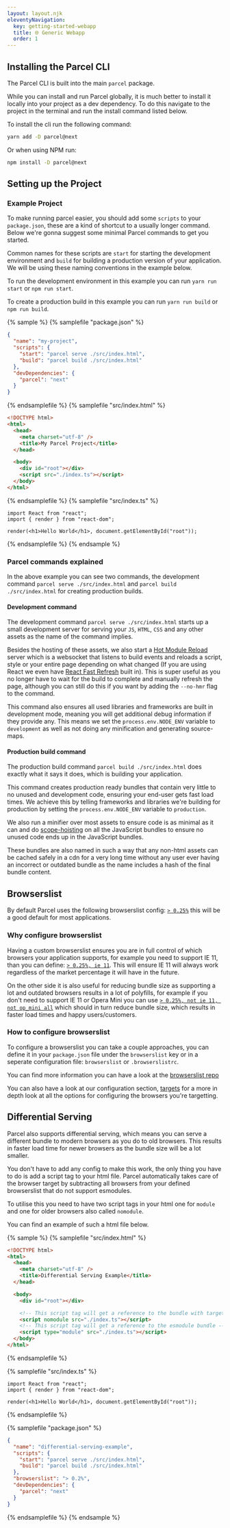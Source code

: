 ```yaml
---
layout: layout.njk
eleventyNavigation:
  key: getting-started-webapp
  title: 🌐 Generic Webapp
  order: 1
---
```


## Installing the Parcel CLI

The Parcel CLI is built into the main `parcel` package.

While you can install and run Parcel globally, it is much better to install it locally into your project as a dev dependency. To do this navigate to the project in the terminal and run the install command listed below.

To install the cli run the following command:

```bash
yarn add -D parcel@next
```

Or when using NPM run:

```bash
npm install -D parcel@next
```

## Setting up the Project

### Example Project

To make running parcel easier, you should add some `scripts` to your `package.json`, these are a kind of shortcut to a usually longer command. Below we're gonna suggest some minimal Parcel commands to get you started.

Common names for these scripts are `start` for starting the development environment and `build` for building a production version of your application. We will be using these naming conventions in the example below.

To run the development environment in this example you can run `yarn run start` or `npm run start`.

To create a production build in this example you can run `yarn run build` or `npm run build`.

{% sample %}
{% samplefile "package.json" %}

```json
{
  "name": "my-project",
  "scripts": {
    "start": "parcel serve ./src/index.html",
    "build": "parcel build ./src/index.html"
  },
  "devDependencies": {
    "parcel": "next"
  }
}
```

{% endsamplefile %}
{% samplefile "src/index.html" %}

```html
<!DOCTYPE html>
<html>
  <head>
    <meta charset="utf-8" />
    <title>My Parcel Project</title>
  </head>

  <body>
    <div id="root"></div>
    <script src="./index.ts"></script>
  </body>
</html>
```

{% endsamplefile %}
{% samplefile "src/index.ts" %}

```tsx
import React from "react";
import { render } from "react-dom";

render(<h1>Hello World</h1>, document.getElementById("root"));
```

{% endsamplefile %}
{% endsample %}

### Parcel commands explained

In the above example you can see two commands, the development command `parcel serve ./src/index.html` and `parcel build ./src/index.html` for creating production builds.

#### Development command

The development command `parcel serve ./src/index.html` starts up a small development server for serving your `JS`, `HTML`, `CSS` and any other assets as the name of the command implies.

Besides the hosting of these assets, we also start a [Hot Module Reload](/features/hmr/) server which is a websocket that listens to build events and reloads a script, style or your entire page depending on what changed (If you are using React we even have [React Fast Refresh](</recipes/react/#hmr-(fast-refresh)>) built in). This is super useful as you no longer have to wait for the build to complete and manually refresh the page, although you can still do this if you want by adding the `--no-hmr` flag to the command.

This command also ensures all used libraries and frameworks are built in development mode, meaning you will get additional debug information if they provide any. This means we set the `process.env.NODE_ENV` variable to `development` as well as not doing any minification and generating source-maps.

#### Production build command

The production build command `parcel build ./src/index.html` does exactly what it says it does, which is building your application.

This command creates production ready bundles that contain very little to no unused and development code, ensuring your end-user gets fast load times. We achieve this by telling frameworks and libraries we're building for production by setting the `process.env.NODE_ENV` variable to `production`.

We also run a minifier over most assets to ensure code is as minimal as it can and do [scope-hoisting](/features/scope-hoisting/) on all the JavaScript bundles to ensure no unused code ends up in the JavaScript bundles.

These bundles are also named in such a way that any non-html assets can be cached safely in a cdn for a very long time without any user ever having an incorrect or outdated bundle as the name includes a hash of the final bundle content.

## Browserslist

By default Parcel uses the following browserslist config: [`> 0.25%`](https://browserl.ist/?q=%3E+0.25%25) this will be a good default for most applications.

### Why configure browserslist

Having a custom browserslist ensures you are in full control of which browsers your application supports, for example you need to support IE 11, than you can define: [`> 0.25%, ie 11`](https://browserl.ist/?q=%3E0.25%25%2C+ie+11). This will ensure IE 11 will always work regardless of the market percentage it will have in the future.

On the other side it is also useful for reducing bundle size as supporting a lot and outdated browsers results in a lot of polyfills, for example if you don't need to support IE 11 or Opera Mini you can use [`> 0.25%, not ie 11, not op_mini all`](https://browserl.ist/?q=%3E+0.25%25%2C+not+ie+11%2C+not+op_mini+all) which should in turn reduce bundle size, which results in faster load times and happy users/customers.

### How to configure browserslist

To configure a browserslist you can take a couple approaches, you can define it in your `package.json` file under the `browserslist` key or in a seperate configuration file: `browserslist` or `.browserslistrc`.

You can find more information you can have a look at the [browserslist repo](https://github.com/browserslist/browserslist)

You can also have a look at our configuration section, [targets](/getting-started/configuration/#targets) for a more in depth look at all the options for configuring the browsers you're targetting.

## Differential Serving

Parcel also supports differential serving, which means you can serve a different bundle to modern browsers as you do to old browsers. This results in faster load time for newer browsers as the bundle size will be a lot smaller.

You don't have to add any config to make this work, the only thing you have to do is add a script tag to your html file. Parcel automatically takes care of the browser target by subtracting all browsers from your defined browserslist that do not support esmodules.

To utilise this you need to have two script tags in your html one for `module` and one for older browsers also called `nomodule`.

You can find an example of such a html file below.

{% sample %}
{% samplefile "src/index.html" %}

```html
<!DOCTYPE html>
<html>
  <head>
    <meta charset="utf-8" />
    <title>Differential Serving Example</title>
  </head>

  <body>
    <div id="root"></div>

    <!-- This script tag will get a reference to the bundle with targetting your defined browser target -->
    <script nomodule src="./index.ts"></script>
    <!-- This script tag will get a reference to the esmodule bundle -->
    <script type="module" src="./index.ts"></script>
  </body>
</html>
```

{% endsamplefile %}

{% samplefile "src/index.ts" %}

```tsx
import React from "react";
import { render } from "react-dom";

render(<h1>Hello World</h1>, document.getElementById("root"));
```

{% endsamplefile %}

{% samplefile "package.json" %}

```json
{
  "name": "differential-serving-example",
  "scripts": {
    "start": "parcel serve ./src/index.html",
    "build": "parcel build ./src/index.html"
  },
  "browserslist": "> 0.2%",
  "devDependencies": {
    "parcel": "next"
  }
}
```

{% endsamplefile %}
{% endsample %}
